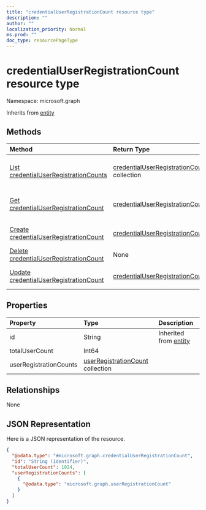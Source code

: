 ```yaml
---
title: "credentialUserRegistrationCount resource type"
description: ""
author: ""
localization_priority: Normal
ms.prod: ""
doc_type: resourcePageType
---
```


# credentialUserRegistrationCount resource type


Namespace: microsoft.graph




Inherits from [entity](../resources/entity.md)

## Methods
|Method|Return Type|Description|
|:---|:---|:---|
|[List credentialUserRegistrationCounts](../api/credentialuserregistrationcount-list.md)|[credentialUserRegistrationCount](../resources/credentialuserregistrationcount.md) collection|List properties and relationships of the [credentialUserRegistrationCount](../resources/credentialuserregistrationcount.md) objects.|
|[Get credentialUserRegistrationCount](../api/credentialuserregistrationcount-get.md)|[credentialUserRegistrationCount](../resources/credentialuserregistrationcount.md)|Read properties and relationships of the [credentialUserRegistrationCount](../resources/credentialuserregistrationcount.md) object.|
|[Create credentialUserRegistrationCount](../api/credentialuserregistrationcount-create.md)|[credentialUserRegistrationCount](../resources/credentialuserregistrationcount.md)|Create a new [credentialUserRegistrationCount](../resources/credentialuserregistrationcount.md) object.|
|[Delete credentialUserRegistrationCount](../api/credentialuserregistrationcount-delete.md)|None|Deletes a [credentialUserRegistrationCount](../resources/credentialuserregistrationcount.md).|
|[Update credentialUserRegistrationCount](../api/credentialuserregistrationcount-update.md)|[credentialUserRegistrationCount](../resources/credentialuserregistrationcount.md)|Update the properties of a [credentialUserRegistrationCount](../resources/credentialuserregistrationcount.md) object.|

## Properties
|Property|Type|Description|
|:---|:---|:---|
|id|String| Inherited from [entity](../resources/entity.md)|
|totalUserCount|Int64||
|userRegistrationCounts|[userRegistrationCount](../resources/userregistrationcount.md) collection||

## Relationships
None

## JSON Representation
Here is a JSON representation of the resource.
<!-- {
  "blockType": "resource",
  "keyProperty": "id",
  "@odata.type": "microsoft.graph.credentialUserRegistrationCount",
  "baseType": "microsoft.graph.entity",
  "openType": false
}
-->
``` json
{
  "@odata.type": "#microsoft.graph.credentialUserRegistrationCount",
  "id": "String (identifier)",
  "totalUserCount": 1024,
  "userRegistrationCounts": [
    {
      "@odata.type": "microsoft.graph.userRegistrationCount"
    }
  ]
}
```

